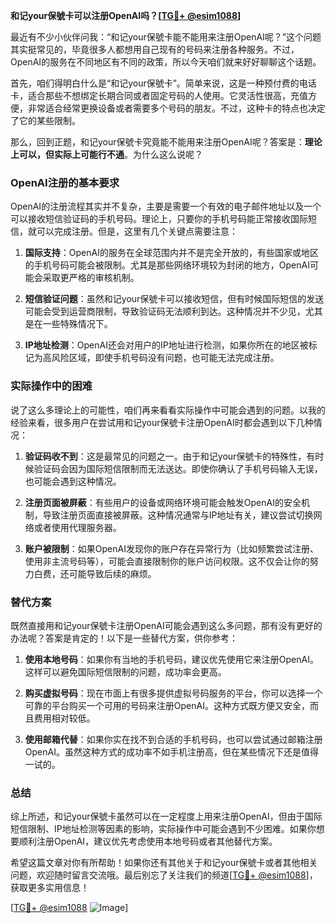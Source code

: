 **和记your保號卡可以注册OpenAI吗？[[TG💪+ @esim1088](https://t.me/s/esim1088)]**

最近有不少小伙伴问我：“和记your保號卡能不能用来注册OpenAI呢？”这个问题其实挺常见的，毕竟很多人都想用自己现有的号码来注册各种服务。不过，OpenAI的服务在不同地区有不同的政策，所以今天咱们就来好好聊聊这个话题。

首先，咱们得明白什么是“和记your保號卡”。简单来说，这是一种预付费的电话卡，适合那些不想绑定长期合同或者固定号码的人使用。它灵活性很高，充值方便，非常适合经常更换设备或者需要多个号码的朋友。不过，这种卡的特点也决定了它的某些限制。

那么，回到正题，和记your保號卡究竟能不能用来注册OpenAI呢？答案是：**理论上可以，但实际上可能行不通**。为什么这么说呢？

### OpenAI注册的基本要求

OpenAI的注册流程其实并不复杂，主要是需要一个有效的电子邮件地址以及一个可以接收短信验证码的手机号码。理论上，只要你的手机号码能正常接收国际短信，就可以完成注册。但是，这里有几个关键点需要注意：

1. **国际支持**：OpenAI的服务在全球范围内并不是完全开放的，有些国家或地区的手机号码可能会被限制。尤其是那些网络环境较为封闭的地方，OpenAI可能会采取更严格的审核机制。
   
2. **短信验证问题**：虽然和记your保號卡可以接收短信，但有时候国际短信的发送可能会受到运营商限制，导致验证码无法顺利到达。这种情况并不少见，尤其是在一些特殊情况下。

3. **IP地址检测**：OpenAI还会对用户的IP地址进行检测，如果你所在的地区被标记为高风险区域，即使手机号码没有问题，也可能无法完成注册。

### 实际操作中的困难

说了这么多理论上的可能性，咱们再来看看实际操作中可能会遇到的问题。以我的经验来看，很多用户在尝试用和记your保號卡注册OpenAI时都会遇到以下几种情况：

1. **验证码收不到**：这是最常见的问题之一。由于和记your保號卡的特殊性，有时候验证码会因为国际短信限制而无法送达。即使你确认了手机号码输入无误，也可能会遇到这种情况。

2. **注册页面被屏蔽**：有些用户的设备或网络环境可能会触发OpenAI的安全机制，导致注册页面直接被屏蔽。这种情况通常与IP地址有关，建议尝试切换网络或者使用代理服务器。

3. **账户被限制**：如果OpenAI发现你的账户存在异常行为（比如频繁尝试注册、使用非主流号码等），可能会直接限制你的账户访问权限。这不仅会让你的努力白费，还可能导致后续的麻烦。

### 替代方案

既然直接用和记your保號卡注册OpenAI可能会遇到这么多问题，那有没有更好的办法呢？答案是肯定的！以下是一些替代方案，供你参考：

1. **使用本地号码**：如果你有当地的手机号码，建议优先使用它来注册OpenAI。这样可以避免国际短信限制的问题，成功率会更高。

2. **购买虚拟号码**：现在市面上有很多提供虚拟号码服务的平台，你可以选择一个可靠的平台购买一个可用的号码来注册OpenAI。这种方式既方便又安全，而且费用相对较低。

3. **使用邮箱代替**：如果你实在找不到合适的手机号码，也可以尝试通过邮箱注册OpenAI。虽然这种方式的成功率不如手机注册高，但在某些情况下还是值得一试的。

### 总结

综上所述，和记your保號卡虽然可以在一定程度上用来注册OpenAI，但由于国际短信限制、IP地址检测等因素的影响，实际操作中可能会遇到不少困难。如果你想要顺利注册OpenAI，建议优先考虑使用本地号码或者其他替代方案。

希望这篇文章对你有所帮助！如果你还有其他关于和记your保號卡或者其他相关问题，欢迎随时留言交流哦。最后别忘了关注我们的频道[[TG💪+ @esim1088](https://t.me/s/esim1088)]，获取更多实用信息！

[[TG💪+ @esim1088](https://t.me/s/esim1088) ![Image](https://i.postimg.cc/4NQfJmqS/Snipaste-2025-05-13-00-14-12.png)]